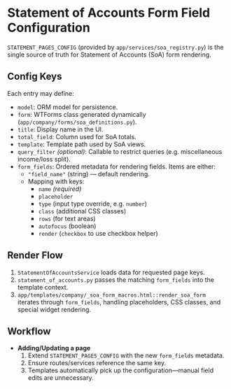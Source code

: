 # Statement of Accounts Form Field Configuration

`STATEMENT_PAGES_CONFIG` (provided by `app/services/soa_registry.py`) is the single source of truth for Statement of Accounts (SoA) form rendering.

## Config Keys

Each entry may define:

- `model`: ORM model for persistence.
- `form`: WTForms class generated dynamically (`app/company/forms/soa_definitions.py`).
- `title`: Display name in the UI.
- `total_field`: Column used for SoA totals.
- `template`: Template path used by SoA views.
- `query_filter` *(optional)*: Callable to restrict queries (e.g. miscellaneous income/loss split).
- `form_fields`: Ordered metadata for rendering fields. Items are either:
  - `"field_name"` (string) — default rendering.
  - Mapping with keys:
    - `name` *(required)*
    - `placeholder`
    - `type` (input type override, e.g. `number`)
    - `class` (additional CSS classes)
    - `rows` (for text areas)
    - `autofocus` (boolean)
    - `render` (`checkbox` to use checkbox helper)

## Render Flow

1. `StatementOfAccountsService` loads data for requested page keys.
2. `statement_of_accounts.py` passes the matching `form_fields` into the template context.
3. `app/templates/company/_soa_form_macros.html::render_soa_form` iterates through `form_fields`, handling placeholders, CSS classes, and special widget rendering.

## Workflow

- **Adding/Updating a page**
  1. Extend `STATEMENT_PAGES_CONFIG` with the new `form_fields` metadata.
  2. Ensure routes/services reference the same key.
  3. Templates automatically pick up the configuration—manual field edits are unnecessary.
